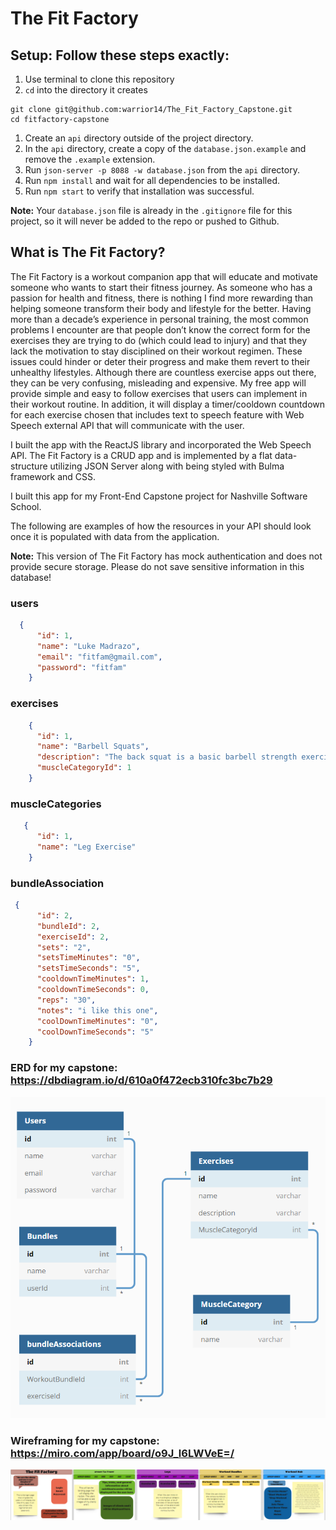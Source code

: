 # The Fit Factory

## Setup: Follow these steps exactly:
1. Use terminal to clone this repository
1. `cd` into the directory it creates
```
git clone git@github.com:warrior14/The_Fit_Factory_Capstone.git
cd fitfactory-capstone
```
1. Create an `api` directory outside of the project directory.
1. In the `api` directory, create a copy of the `database.json.example` and remove the `.example` extension.
1. Run `json-server -p 8088 -w database.json` from the `api` directory.
1. Run `npm install` and wait for all dependencies to be installed.
1. Run `npm start` to verify that installation was successful.

**Note:** Your `database.json` file is already in the `.gitignore` file for this project, so it will never be added to the repo or pushed to Github.

## What is The Fit Factory?
The Fit Factory is a workout companion app that will educate and motivate someone who wants to start their fitness journey. As someone who has a passion for health and fitness, there is nothing I find more rewarding than helping someone transform their body and lifestyle for the better. Having more than a decade’s experience in personal training, the most common problems I encounter are that people don’t know the correct form for the exercises they are trying to do (which could lead to injury) and that they lack the motivation to stay disciplined on their workout regimen. These issues could hinder or deter their progress and make them revert to their unhealthy lifestyles. Although there are countless exercise apps out there, they can be very confusing, misleading and expensive. My free app will provide simple and easy to follow exercises that users can implement in their workout routine. In addition, it will display a timer/cooldown countdown for each exercise chosen that includes text to speech feature with Web Speech external API that will communicate with the user.


I built the app with the ReactJS library and incorporated the Web Speech API. The Fit Factory is a CRUD app and is implemented by a flat data-structure utilizing JSON Server along with being styled with Bulma framework and CSS.

I built this app for my Front-End Capstone project for Nashville Software School.

The following are examples of how the resources in your API should look once it is populated with data from the application.

**Note:** This version of The Fit Factory has mock authentication and does not provide secure storage. Please do not save sensitive information in this database!


### users
```json
  {
      "id": 1,
      "name": "Luke Madrazo",
      "email": "fitfam@gmail.com",
      "password": "fitfam"
    }
```
### exercises
```json
    {
      "id": 1,
      "name": "Barbell Squats",
      "description": "The back squat is a basic barbell strength exercise for the lower body with an emphasis on the quads, hamstrings, and glutes. HOW TO DO THIS EXERCISE: Take the bar out of the rack with it resting on your rear shoulder muscles. Take two big steps back and stand with your feet roughly shoulder-width apart, toes pointing slightly out. Keep your spine in alignment by looking at a spot on the floor about two metres in front of you, then “sit” back and down as if you’re aiming for a chair. Descend until your hip crease is below your knee. Keep your weight on your heels as you drive back up.",
      "muscleCategoryId": 1
    }
```
### muscleCategories
```json
   {
      "id": 1,
      "name": "Leg Exercise"
    }
```
### bundleAssociation
```json
 {
      "id": 2,
      "bundleId": 2,
      "exerciseId": 2,
      "sets": "2",
      "setsTimeMinutes": "0",
      "setsTimeSeconds": "5",
      "cooldownTimeMinutes": 1,
      "cooldownTimeSeconds": 0,
      "reps": "30",
      "notes": "i like this one",
      "coolDownTimeMinutes": "0",
      "coolDownTimeSeconds": "5"
    }
```


### ERD for my capstone: https://dbdiagram.io/d/610a0f472ecb310fc3bc7b29

![Capstone ERD](./public/images/erd.PNG "ERD for The Fit Factory")




### Wireframing for my capstone: https://miro.com/app/board/o9J_l6LWVeE=/

![Capstone Wireframe](./public/images/wireframe.PNG "Wireframe for The Fit Factory") 

